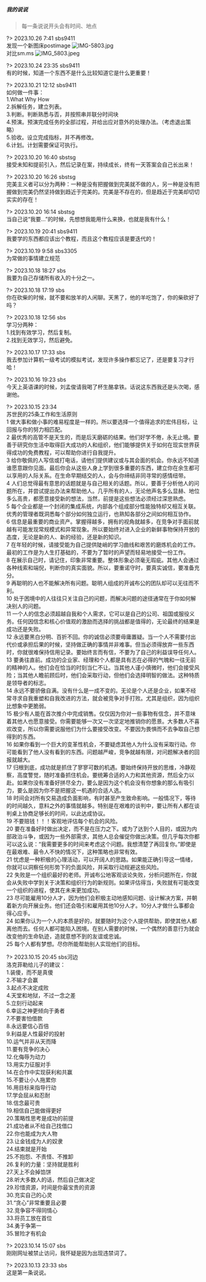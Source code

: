 ##### 我的说说

> 每一条说说开头会有时间、地点

?> 2023.10.26 7:41 sbs9411
<br/> 发现一个新图床postimage
![IMG-5803.jpg](https://postimg.cc/QFj3xdv9)
<br/> 对比sm.ms
![IMG_5803.jpeg](https://s2.loli.net/2023/10/26/yRqBwXf2vugzYt7.jpg)


?> 2023.10.24 23:35 sbs9411
<br/> 有的时候，知道一个东西不是什么比较知道它是什么更重要！

?> 2023.10.21 12:12 sbs9411
<br/> 如何做一件事：
<br/> 1.What Why How
<br/> 2.拆解任务，建立列表。
<br/> 3.判断。判断熟悉与否，并按照串并联分时间块
<br/> 4.预演。预演完成任务的全部过程，并给出应对意外的处理办法。（考虑退出策略）
<br/> 5.验收。设立完成指标，并不再修改。
<br/> 6.计划。计划需要保证可执行。


?> 2023.10.20 16:40 sbstsg
<br/>接受未知和提前引入，然后记录在案，持续成长，终有一天答案会自己长出来！


?> 2023.10.20 16:26 sbstsg
<br/>完美主义者可以分为两种：一种是没有把握做到完美就不做的人，另一种是没有把握做到完美仍然坚持做到趋近于完美的。完美是不存在的，但是趋近于完美却切切实实的存在！


?> 2023.10.20 16:14 sbstsg
<br/>当自己说“我要…”的时候，先想想我能用什么来换，也就是我有什么！


?> 2023.10.19 20:41 sbs9411
<br/>我要学的东西都应该出个教程，而且这个教程应该是要迭代的！


?> 2023.10.19 9:58 sbs3305
<br/>为常做的事情建立规范


?> 2023.10.18 18:27 sbs
<br/>我要为自己存储所有收入的十分之一。


?> 2023.10.18 17:19 sbs
<br/>你在砍柴的时候，就不要和放羊的人闲聊。天黑了，他的羊吃饱了，你的柴砍好了吗？


?> 2023.10.18 12:56 sbs
<br/>学习分两种：
<br/>1.找到有效学习，然后复制。
<br/>2.找到无效学习，然后避免。


?> 2023.10.17 17:33 sbs
<br/>我去参加计算机一级考试的模拟考试，发现许多操作都忘记了，还是要复习才行哈！


?> 2023.10.16 19:23 sbs
<br/>今天上英语课的时候，刘孟俊请我喝了杯生酪拿铁。话说这东西我还是头次喝，感谢他。


?> 2023.10.15 23:34
<br/>苏世民的25条工作和生活原则
<br/>1 做大事和做小事的难易程度是一样的。所以要选择一个值得追求的宏伟目标，让回报与你的努力相匹配。
<br/>2 最优秀的高管不是天生的，而是后天磨砺的结果。他们好学不倦，永无止境。要善于研究你生活中取得巨大成功的人和组织，他们能够提供关于如何在现实世界获得成功的免费教程，可以帮助你进行自我提升。
<br/>3 给你敬佩的人写信或打电话，请他们提供建议或与其会面的机会。你永远不知道谁愿意跟你见面。最后你会从这些人身上学到很多重要的东西，建立你在余生都可以享用的人际关系。在生命早期结交的人，会与你缔结非同寻常的感情纽带。
<br/>4 人们总觉得最有意思的话题就是与自己相关的话题。所以，要善于分析他人的问题所在，并尝试提出办法来帮助他人。几乎所有的人，无论他声名多么显赫、地位多么高贵，都愿意接受新的想法，当然，前提是这些想法必须经过深思熟虑。
<br/>5 每个企业都是一个封闭的集成系统，内部各个组成部分性能独特却又相互关联。优秀的管理者既洞悉每个部分如何独立运行，也熟知各部分之间如何相互协作。
<br/>6 信息是最重要的商业资产。掌握得越多，拥有的视角就越多，在竞争对手面前就越有可能发现常规模式和异常现象。所以要始终对进入企业的新鲜事物保持开放的态度，无论是新的人、新的经验，还是新的知识。
<br/>7 在年轻的时候，请接受能为自己提供陡峭的学习曲线和艰苦的磨炼机会的工作。最初的工作是为人生打基础的，不要为了暂时的声望而轻易地接受一份工作。
<br/>8 在展示自己时，请记住，印象非常重要。整体形象必须毫无瑕疵。其他人会通过各种线索和端倪，判断你的真实面貌。所以，要重诺守时，要真实诚信，要准备充分。
<br/>9 再聪明的人也不能解决所有问题。聪明人组成的开诚布公的团队却可以无往而不利。
<br/>10 处于困境中的人往往只关注自己的问题，而解决问题的途径通常在于你如何解决别人的问题。
<br/>11 一个人的信念必须超越自我和个人需求，它可以是自己的公司、祖国或服役义务。任何因信念和核心价值观的激励而选择的挑战都是值得的，无论最终的结果是成功还是失败。
<br/>12 永远要黑白分明、百折不回。你的诚信必须要毋庸置疑。当一个人不需要付出代价或承担后果的时候，坚持做正确的事情并非难事。但当必须得放弃一些东西时，你就很难保持信用记录。要始终言而有信，不要为了自己的利益误导任何人。
<br/>13 要勇往直前。成功的企业家、经理和个人都是具有志在必得的气魄和一往无前的精神的人。他们会在恰当的时刻当仁不让。当其他人谨小慎微时，他们会接受风险；当其他人瞻前顾后时，他们会采取行动，但他们会选择明智的做法。这种特质是领导者的标志。
<br/>14 永远不要骄傲自满。没有什么是一成不变的。无论是个人还是企业，如果不经常寻求自我重塑和自我改进的方法，就会被竞争对手打败。尤其是组织，因为组织比想象中更脆弱。
<br/>15 极少有人能在首次推介中完成销售。仅仅因为你对一些事物有信念，并不意味着其他人也愿意接受。你需要能够一次又一次坚定地推销你的愿景。大多数人不喜欢改变，所以你需要说服他们为什么要接受改变。不要因为畏惧而不去争取自己想得到的东西。
<br/>16 如果你看到一个巨大的变革性机会，不要疑虑其他人为什么没有采取行动。你可能看到了他人没有看到的东西。问题越严峻，竞争就越有限，对问题解决者的回报就越大。
<br/>17 归根到底，成功就是抓住了寥寥可数的机遇。要始终保持开放的思维，冷静观察，高度警觉，随时准备抓住机会。要统筹合适的人力和其他资源，然后全力以赴。如果你没有准备好拼尽全力，要么是因为这个机会没有你想象的那么有吸引力，要么是因为你不是把握这一机遇的合适人选。
<br/>18 时间会对所有交易造成负面影响，有时甚至产生致命影响。一般情况下，等待的时间越久，意料之外的事情就越多。特别是在艰难的谈判中，要让所有人都在谈判桌上协商足够长的时间，以此达成协议。
<br/>19 不要赔钱！！！客观地评估每个机会的风险。
<br/>20 要在准备好时做出决定，而不是在压力之下。或为了达到个人目的，或因为内部政治斗争，或因为一些外部需求，其他人总会催促你做出决策。但几乎每次你都可以这么说：“我需要更多的时间来考虑这个问题。我想清楚了再回复你。”即使是在最艰难、最令人不快的情况下，这种策略也非常有效。
<br/>21 忧虑是一种积极的心理活动，可以开阔人的思路。如果能正确引导这一情绪，你就可以洞察任何形势下的负面风险，并采取行动规避这些风险。
<br/>22 失败是一个组织最好的老师。开诚布公地客观谈论失败，分析问题所在，你就会从失败中学到关于决策和组织行为的新规则。如果评估得当，失败就有可能改变一个组织的进程，使其在未来更加成功。
<br/>23 尽可能雇用10分人才，因为他们会积极主动地感知问题、设计解决方案，并朝着新方向开展业务。他们还会吸引和雇用其他10分人才。10分人才做什么事都会得心应手。
<br/>24 如果你认为一个人的本质是好的，就要随时为这个人提供帮助，即使其他人都离他而去。任何人都可能陷入困境。在别人需要的时候，一个偶然的善意行为就会改变他的生命轨迹，造就意想不到的友谊或忠诚。
<br/>25 每个人都有梦想。尽你所能帮助别人实现他们的目标。


?> 2023.10.15 20:45 sbs河边
<br/>洛克菲勒给儿子的建议：
<br/>1.装傻，而不是真傻
<br/>2.不输才会赢
<br/>3.起点不决定成败
<br/>4.天堂和地狱，不过一念之差
<br/>5.立刻行动起来
<br/>6.幸运之神更倾向于勇者
<br/>7.不要害怕借款
<br/>8.永远要信心百倍
<br/>9.利益是人性最好的投射
<br/>10.运气并非从天而降
<br/>11.要有竞争的决心
<br/>12.化侮辱为动力
<br/>13.用实力征服对手
<br/>14.在合作中实现获利和共赢
<br/>15.不要让小人拖累你
<br/>16.用目标来指导行动
<br/>17.学会屈从和忍耐
<br/>18.信念最可贵
<br/>19.相信自己能做得更好
<br/>20.策略性思考是成功的前提
<br/>21.成功者从不给自己找借口
<br/>22.你也能成为大人物
<br/>23.让金钱成为人的奴隶
<br/>24.结束就是开始
<br/>25.不抱怨、不责怪、不推卸
<br/>26.复利的力量：坚持就是胜利
<br/>27.天上不会掉馅饼
<br/>28.听大多数人的话，然后自己做决定
<br/>29.珍惜资源，时间是你最宝贵的资源
<br/>30.充实自己的心灵
<br/>31.“贪心”非常重要且必要
<br/>32.竞争容不得同情心
<br/>33.将员工放在首位
<br/>34.勇于争第一
<br/>35.冒险才有机会


?> 2023.10.14 15:07 sbs 
<br/> 刚刚网址被禁止访问，我怀疑是因为出现违禁词了。


?> 2023.10.13 23:33 sbs 
<br/> 这是第一条说说。














